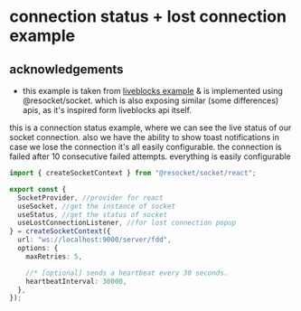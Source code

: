 # connection status + lost connection example

## acknowledgements

- this example is taken from [liveblocks example](https://github.com/liveblocks/liveblocks/tree/main/examples/nextjs-connection-status) & is implemented using @resocket/socket. which is also exposing similar (some differences) apis, as it's inspired form liveblocks api itself.

this is a connection status example, where we can see the live status of our socket connection. also we have the ability to show toast notifications in case we lose the connection it's all easily configurable. the connection is failed after 10 consecutive failed attempts. everything is easily configurable

```typescript src/resocket.config.ts
import { createSocketContext } from "@resocket/socket/react";

export const {
  SocketProvider, //provider for react
  useSocket, //get the instance of socket
  useStatus, //get the status of socket
  useLostConnectionListener, //for lost connection popup
} = createSocketContext({
  url: "ws://localhost:9000/server/fdd",
  options: {
    maxRetries: 5,

    //* [optional] sends a heartbeat every 30 seconds.
    heartbeatInterval: 30000,
  },
});
```

